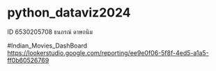 # python_dataviz2024
ID 6530205708 ธนภรณ์ ดาษถนิม

#Indian_Movies_DashBoard
https://lookerstudio.google.com/reporting/ee9e0f06-5f8f-4ed5-a1a5-ff0b60526769
